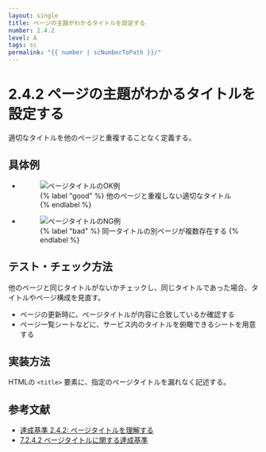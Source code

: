 ```yaml
---
layout: single
title: ページの主題がわかるタイトルを設定する
number: 2.4.2
level: A
tags: sc
permalink: "{{ number | scNumberToPath }}/"
---
```


# 2.4.2 ページの主題がわかるタイトルを設定する

適切なタイトルを他のページと重複することなく定義する。

## 具体例

<ul class="Figurelist">
<li>
<figure>
<img src="/img/2/4/2/2.4.2_2.svg" alt="ページタイトルのOK例" />
<figcaption>
{% label "good" %}
他のページと重複しない適切なタイトル
{% endlabel %}
</figcaption>
</figure>
</li>
<li>
<figure>
<img src="/img/2/4/2/2.4.2_1.svg" alt="ページタイトルのNG例" />
<figcaption>
{% label "bad" %}
同一タイトルの別ページが複数存在する
{% endlabel %}
</figcaption>
</figure>
</li>
</ul>

## テスト・チェック方法

他のページと同じタイトルがないかチェックし、同じタイトルであった場合、タイトルやページ構成を見直す。

- ページの更新時に、ページタイトルが内容に合致しているか確認する
- ページ一覧シートなどに、サービス内のタイトルを俯瞰できるシートを用意する

## 実装方法

HTMLの `<title>` 要素に、指定のページタイトルを漏れなく記述する。

## 参考文献

- [達成基準 2.4.2: ページタイトルを理解する](https://waic.jp/docs/WCAG21/Understanding/page-titled.html)
- [7.2.4.2 ページタイトルに関する達成基準](http://waic.jp/docs/jis2010/test-guidelines/201211/icl-7.2.4.2.html)
